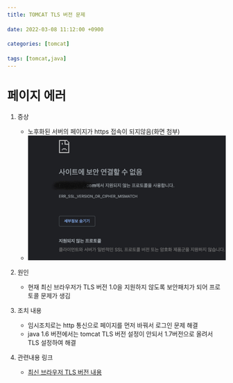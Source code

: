```yaml
---
title: TOMCAT TLS 버전 문제

date: 2022-03-08 11:12:00 +0900

categories: [tomcat]

tags: [tomcat,java]
---
```


# 페이지 에러

1. 증상
    + 노후화된 서버의 페이지가 https 접속이 되지않음(화면 첨부)
    +  ![img.png](img.png)


2. 원인
   + 현재 최신 브라우저가 TLS 버전 1.0을 지원하지 않도록 보안패치가 되어 프로토콜 문제가 생김


3. 조치 내용
   + 임시조치로는 http 통신으로 페이지를 먼저 바꿔서 로그인 문제 해결
   + java 1.6 버전에서는 tomcat TLS 버전 설정이 안되서 1.7버전으로 올려서 TLS 설정하여 해결


4. 관련내용 링크
   + [최신 브라우저 TLS 버전 내용](https://cert.crosscert.com/%EA%B3%B5%EC%A7%80%EC%9B%B9-%EB%B8%8C%EB%9D%BC%EC%9A%B0%EC%A0%80-tls-1-0-tls-1-1-%ED%94%84%EB%A1%9C%ED%86%A0%EC%BD%9C-%EC%A7%80%EC%9B%90-%EC%A4%91%EB%8B%A8-%EC%98%88%EC%A0%95/)



